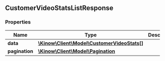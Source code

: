 ## CustomerVideoStatsListResponse

### Properties
Name | Type | Description | Notes
------------ | ------------- | ------------- | -------------
**data** | [**\Kinow\Client\Model\CustomerVideoStats[]**](#CustomerVideoStats) |  | [optional] 
**pagination** | [**\Kinow\Client\Model\Pagination**](#Pagination) |  | [optional] 


